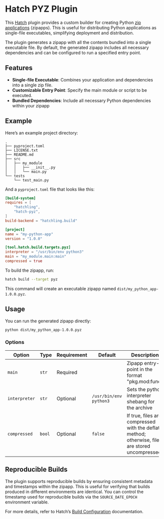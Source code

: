# Hatch PYZ Plugin

This [Hatch](https://hatch.pypa.io/latest/) plugin provides a custom builder for creating
Python [zip applications](https://docs.python.org/3/library/zipapp.html) (zipapps). This is useful for distributing
Python applications as single-file executables, simplifying deployment and distribution.

The plugin generates a zipapp with all the contents bundled into a single executable file. By default, the generated
zipapp includes all necessary dependencies and can be configured to run a specified entry point.

## Features

- **Single-file Executable**: Combines your application and dependencies into a single zip file.
- **Customizable Entry Point**: Specify the main module or script to be executed.
- **Bundled Dependencies**: Include all necessary Python dependencies within your zipapp

## Example

Here’s an example project directory:

```
.
├── pyproject.toml
├── LICENSE.txt
├── README.md
├── src
│   ├── my_module
│   │   ├── __init__.py
│   │   └── main.py
└── tests
    └── test_main.py
```

And a `pyproject.toml` file that looks like this:

```toml
[build-system]
requires = [
    "hatchling",
    "hatch-pyz",
]
build-backend = "hatchling.build"

[project]
name = "my-python-app"
version = "1.0.0"

[tool.hatch.build.targets.pyz]
interpreter = "/usr/bin/env python3"
main = "my_module.main:main"
compressed = true
```

To build the zipapp, run:

```sh
hatch build --target pyz
```

This command will create an executable zipapp named `dist/my_python_app-1.0.0.pyz`.

## Usage

You can run the generated zipapp directly:

```sh
python dist/my_python_app-1.0.0.pyz
```

### Options

| Option        | Type   | Requirement | Default                | Description                                                                                      |
|---------------|--------|-------------|------------------------|--------------------------------------------------------------------------------------------------|
| `main`        | `str`  | Required    |                        | Zipapp entry-point in the format "pkg.mod:func"                                                  |
| `interpreter` | `str`  | Optional    | `/usr/bin/env python3` | Sets the python interpreter shebang for the archive                                              |
| `compressed`  | `bool` | Optional    | `false`                | If true, files are compressed with the deflate method; otherwise, files are stored uncompressed. |

## Reproducible Builds

The plugin supports reproducible builds by ensuring consistent metadata and timestamps within the zipapp. This is useful
for verifying that builds produced in different environments are identical. You can control the timestamp used for
reproducible builds via the `SOURCE_DATE_EPOCH` environment variable.

For more details, refer to Hatch’s [Build Configuration](https://hatch.pypa.io/latest/config/build/) documentation.